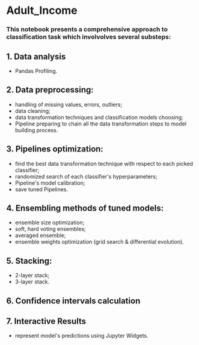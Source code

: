 # Adult_Income

### This notebook presents a comprehensive approach to classification task which involvolves several substeps:

## 1. Data analysis 
- Pandas Profiling.

## 2. Data preprocessing:
- handling of missing values, errors, outliers;
- data cleaning;
- data transformation techniques and classification models choosing;
- Pipeline preparing to chain all the data transformation steps to model building process.

## 3. Pipelines optimization:
- find the best data transformation technique with respect to each picked classifier;
- randomized search of each classifier's hyperparameters;
- Pipeline's model calibration; 
- save tuned Pipelines.

## 4. Ensembling methods of tuned models:
- ensemble size optimization;
- soft, hard voting ensembles;
- averaged ensemble;
- ensemble weights optimization (grid search & differential evolution).

## 5. Stacking:
- 2-layer stack;
- 3-layer stack.

## 6. Confidence intervals calculation

## 7. Interactive Results 
- represent model's predictions using Jupyter Widgets.
